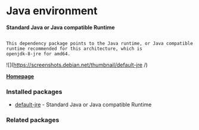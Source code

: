 # Java environment

__Standard Java or Java compatible Runtime__

```

This dependency package points to the Java runtime, or Java compatible
runtime recommended for this architecture, which is
openjdk-8-jre for amd64.

```

![](https://screenshots.debian.net/thumbnail/default-jre /)


 **[Homepage](https://wiki.debian.org/Java/)**

### Installed packages

* [default-jre](https://packages.debian.org/jessie/default-jre) - Standard Java or Java compatible Runtime

### Related packages

<sub>  </sub>
